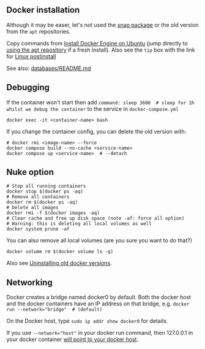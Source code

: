 ## Docker installation

Although it may be easer, let's not used the [snap package](https://askubuntu.com/a/1400162) or the old version from the `apt` repositories.

Copy commands from [Install Docker Engine on Ubuntu](https://docs.docker.com/engine/install/ubuntu/) (jump directly to [using the apt repository](https://docs.docker.com/engine/install/ubuntu/#install-using-the-repository) if a fresh install). Also see the `tip` box with the link for [Linux postinstall](https://docs.docker.com/engine/install/linux-postinstall)

See also: [databases/README.md](https://github.com/isedwards/kb/blob/master/databases/README.md)

## Debugging

If the container won't start then add `command: sleep 3600  # sleep for 1h whilst we debug the container` to the service in `docker-compose.yml`

`docker exec -it <container-name> bash`

If you change the container config, you can delete the old version with:
```
# docker rmi <image-name> --force
docker compose build --no-cache <service-name>
docker compose up <service-name>  # --detach
```

## Nuke option

```
# Stop all running containers
docker stop $(docker ps -aq)
# Remove all containers
docker rm $(docker ps -aq)
# Delete all images
docker rmi -f $(docker images -aq)
# Clear cache and free up disk space (note -af: force all option)
# Warning: this is deleting all local volumes as well
docker system prune -af
```

You can also remove all local volumes (are you sure you want to do that?)
```
docker volume rm $(docker volume ls -q)
```

Also see [Uninstalling old docker versions](https://docs.docker.com/engine/install/ubuntu/#uninstall-old-versions).

## Networking

Docker creates a bridge named docker0 by default. Both the docker host and the docker containers have an IP address on that bridge, e.g. `docker run --network="bridge"  # (default)`

On the Docker host, type `sudo ip addr show docker0` for details.

If you use `--network="host"` in your docker run command, then 127.0.0.1 in your docker container [will point to your docker host](https://stackoverflow.com/a/24326540).
